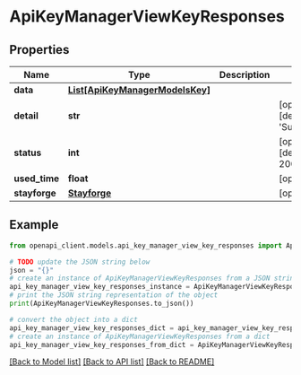 # ApiKeyManagerViewKeyResponses


## Properties

Name | Type | Description | Notes
------------ | ------------- | ------------- | -------------
**data** | [**List[ApiKeyManagerModelsKey]**](ApiKeyManagerModelsKey.md) |  | 
**detail** | **str** |  | [optional] [default to 'Successfully.']
**status** | **int** |  | [optional] [default to 200]
**used_time** | **float** |  | [optional] 
**stayforge** | [**Stayforge**](Stayforge.md) |  | [optional] 

## Example

```python
from openapi_client.models.api_key_manager_view_key_responses import ApiKeyManagerViewKeyResponses

# TODO update the JSON string below
json = "{}"
# create an instance of ApiKeyManagerViewKeyResponses from a JSON string
api_key_manager_view_key_responses_instance = ApiKeyManagerViewKeyResponses.from_json(json)
# print the JSON string representation of the object
print(ApiKeyManagerViewKeyResponses.to_json())

# convert the object into a dict
api_key_manager_view_key_responses_dict = api_key_manager_view_key_responses_instance.to_dict()
# create an instance of ApiKeyManagerViewKeyResponses from a dict
api_key_manager_view_key_responses_from_dict = ApiKeyManagerViewKeyResponses.from_dict(api_key_manager_view_key_responses_dict)
```
[[Back to Model list]](../README.md#documentation-for-models) [[Back to API list]](../README.md#documentation-for-api-endpoints) [[Back to README]](../README.md)



